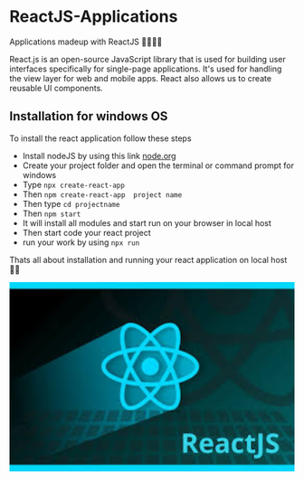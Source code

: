 # ReactJS-Applications
Applications madeup with ReactJS  👨‍💻👩‍💻

React.js is an open-source JavaScript library that is used for building user interfaces specifically for single-page applications. 
It's used for handling the view layer for web and mobile apps. React also allows us to create reusable UI components.

## Installation for windows OS

To install the react application follow these steps
- Install nodeJS by using this link [node.org](https://nodejs.org/en/)
- Create your project folder and open the terminal or command prompt for windows
- Type `npx create-react-app` 
- Then `npm create-react-app  project name`
- Then type `cd projectname`
- Then `npm start`
-  It will install all modules and start run on your browser in local host
- Then start code your react project 
- run your work by using  `npx run` 

Thats all about installation and running your react application on local host👨‍💻

<img src="react.jpg" width=900>
